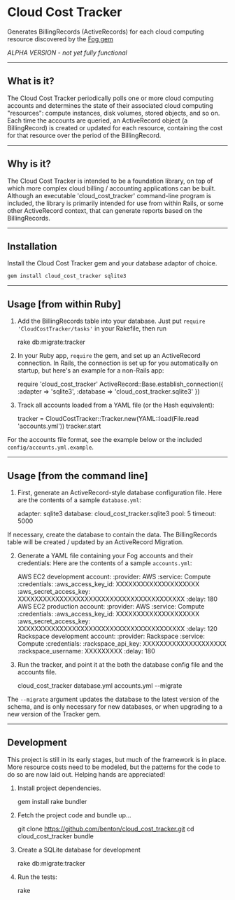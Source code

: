 Cloud Cost Tracker
================
Generates BillingRecords (ActiveRecords) for each cloud computing resource
discovered by the [Fog gem](https://github.com/fog/fog)

  *ALPHA VERSION - not yet fully functional*


----------------
What is it?
----------------
The Cloud Cost Tracker periodically polls one or more cloud computing accounts and determines the state of their associated cloud computing "resources": compute instances, disk volumes, stored objects, and so on. Each time the accounts are queried, an ActiveRecord object (a BillingRecord) is created or updated for each resource, containing the cost for that resource over the period of the BillingRecord.


----------------
Why is it?
----------------
The Cloud Cost Tracker is intended to be a foundation library, on top of which more complex cloud billing / accounting applications can be built. Although an executable 'cloud_cost_tracker' command-line program is included, the library is primarily intended for use from within Rails, or some other ActiveRecord context, that can generate reports based on the BillingRecords.


----------------
Installation
----------------
Install the Cloud Cost Tracker gem and your database adaptor of choice.

    gem install cloud_cost_tracker sqlite3


----------------
Usage [from within Ruby]
----------------
1) Add the BillingRecords table into your database.
  Just put `require 'CloudCostTracker/tasks'` in your Rakefile, then run

    rake db:migrate:tracker

2) In your Ruby app, `require` the gem, and set up an ActiveRecord connection. In Rails, the connection is set up for you automatically on startup, but here's an example for a non-Rails app:

    require 'cloud_cost_tracker'
    ActiveRecord::Base.establish_connection({
      :adapter => 'sqlite3', :database => 'cloud_cost_tracker.sqlite3'
    })

3) Track all accounts loaded from a YAML file (or the Hash equivalent):

    tracker = CloudCostTracker::Tracker.new(YAML::load(File.read 'accounts.yml'))
    tracker.start

  For the accounts file format, see the example below or the included `config/accounts.yml.example`.


----------------
Usage [from the command line]
----------------
1) First, generate an ActiveRecord-style database configuration file.
   Here are the contents of a sample `database.yml`:

    adapter: sqlite3
    database: cloud_cost_tracker.sqlite3
    pool: 5
    timeout: 5000

  If necessary, create the database to contain the data. The BillingRecords table will be created / updated by an ActiveRecord Migration.

2) Generate a YAML file containing your Fog accounts and their credentials:
   Here are the contents of a sample `accounts.yml`:

    AWS EC2 development account:
      :provider: AWS
      :service: Compute
      :credentials:
        :aws_access_key_id: XXXXXXXXXXXXXXXXXXXX
        :aws_secret_access_key: XXXXXXXXXXXXXXXXXXXXXXXXXXXXXXXXXXXXXXXX
      :delay: 180
    AWS EC2 production account:
      :provider: AWS
      :service: Compute
      :credentials:
        :aws_access_key_id: XXXXXXXXXXXXXXXXXXXX
        :aws_secret_access_key: XXXXXXXXXXXXXXXXXXXXXXXXXXXXXXXXXXXXXXXX
      :delay: 120
    Rackspace development account:
      :provider: Rackspace
      :service: Compute
      :credentials:
        :rackspace_api_key: XXXXXXXXXXXXXXXXXXXX
        :rackspace_username: XXXXXXXXX
      :delay: 180

3) Run the tracker, and point it at the both the database config file and the accounts file.

    cloud_cost_tracker database.yml accounts.yml --migrate

  The `--migrate` argument updates the database to the latest version of the schema, and is only necessary for new databases, or when upgrading to a new version of the Tracker gem.


----------------
Development
----------------
This project is still in its early stages, but much of the framework is in place. More resource costs need to be modeled, but the patterns for the code to do so are now laid out. Helping hands are appreciated!

1) Install project dependencies.

    gem install rake bundler

2) Fetch the project code and bundle up...

    git clone https://github.com/benton/cloud_cost_tracker.git
    cd cloud_cost_tracker
    bundle

3) Create a SQLite database for development

    rake db:migrate:tracker

4) Run the tests:

    rake
